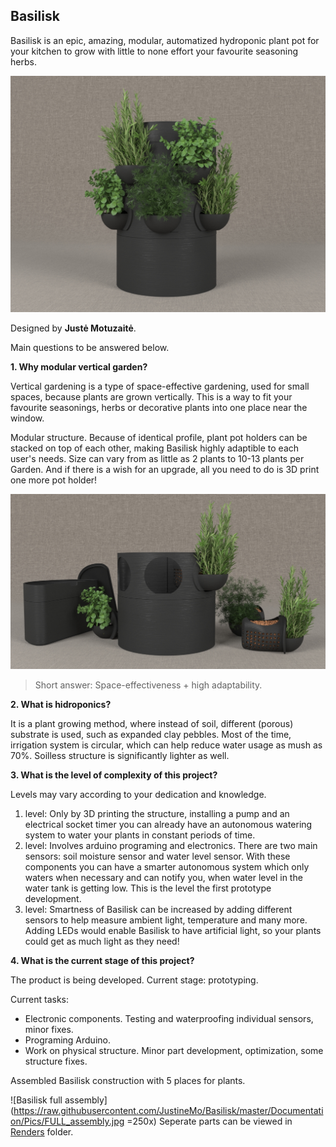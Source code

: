 ## Basilisk

Basilisk is an epic, amazing, modular, automatized hydroponic plant pot for your kitchen to grow with little to none effort your favourite seasoning herbs.

![The Basilisk](https://raw.githubusercontent.com/JustineMo/Basilisk/master/Documentation/Renders/Basilisk3.jpg)

Designed by **Justė Motuzaitė**.

Main questions to be answered below.

**1. Why modular vertical garden?**

Vertical gardening is a type of space-effective gardening, used for small spaces, because plants are grown vertically. This is a way to fit your favourite seasonings, herbs or decorative plants into one place near the window. 

Modular structure. Because of identical profile, plant pot holders can be stacked on top of each other, making Basilisk highly adaptible to each user's needs. Size can vary from as little as 2 plants to 10-13 plants per Garden. And if there is a wish for an upgrade, all you need to do is 3D print one more pot holder!

![Disassembled Basilisk](https://raw.githubusercontent.com/JustineMo/Basilisk/master/Documentation/Renders/Basilisk%20modules.jpg)

> Short answer: Space-effectiveness + high adaptability.

**2. What is hidroponics?**

It is a plant growing method, where instead of soil, different (porous) substrate is used, such as expanded clay pebbles. Most of the time, irrigation system is circular, which can help reduce water usage as mush as 70%. Soilless structure is significantly lighter as well.

**3. What is the level of complexity of this project?**

Levels may vary according to your dedication and knowledge. 

 1. level: Only by 3D printing the structure, installing a pump and an electrical socket timer you can already have an autonomous watering system to water your plants in constant periods of time. 
 2.  level: Involves arduino programing and electronics. There are two main sensors: soil moisture sensor and water level sensor. With these components you can have a smarter autonomous system which only waters when necessary and can notify you, when water level in the water tank is getting low. This is the level the first prototype development.
 3. level: Smartness of Basilisk can be increased by adding different sensors to help measure ambient light, temperature and many more. Adding LEDs would enable Basilisk to have artificial light, so your plants could get as much light as they need!
 
 **4. What is the current stage of this project?**
 
The product is being developed.
Current stage: prototyping.


Current tasks: 
- Electronic components. Testing and waterproofing individual sensors, minor fixes. 
- Programing Arduino.
- Work on physical structure. Minor part development, optimization, some structure fixes.

Assembled Basilisk construction with 5 places for plants.

![Basilisk full assembly](https://raw.githubusercontent.com/JustineMo/Basilisk/master/Documentation/Pics/FULL_assembly.jpg =250x)
Seperate parts can be viewed in [Renders](https://github.com/JustineMo/Basilisk/tree/master/Documentation/Renders) folder.



